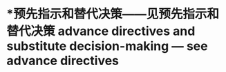 # \*预先指示和替代决策——见预先指示和替代决策 advance directives and substitute decision-making — see advance directives
